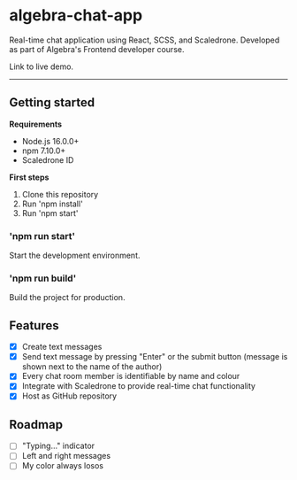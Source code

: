 # algebra-chat-app

Real-time chat application using React, SCSS, and Scaledrone. Developed as part of Algebra's Frontend developer course.

Link to live demo.

---

## Getting started

**Requirements**

- Node.js 16.0.0+
- npm 7.10.0+
- Scaledrone ID

**First steps**

1. Clone this repository
2. Run 'npm install'
3. Run 'npm start'

### 'npm run start'

Start the development environment.

### 'npm run build'

Build the project for production.

## Features

- [x] Create text messages
- [x] Send text message by pressing "Enter" or the submit button (message is shown next to the name of the author)
- [x] Every chat room member is identifiable by name and colour
- [x] Integrate with Scaledrone to provide real-time chat functionality
- [x] Host as GitHub repository

## Roadmap

- [ ] "Typing..." indicator
- [ ] Left and right messages
- [ ] My color always losos
